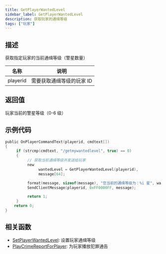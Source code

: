 ```yaml
---
title: GetPlayerWantedLevel
sidebar_label: GetPlayerWantedLevel
description: 获取玩家的通缉等级
tags: ["玩家"]
---
```


## 描述

获取指定玩家的当前通缉等级（警星数量）

| 名称     | 说明                      |
| -------- | ------------------------- |
| playerid | 需要获取通缉等级的玩家 ID |

## 返回值

玩家当前的警星等级（0-6 级）

## 示例代码

```c
public OnPlayerCommandText(playerid, cmdtext[])
{
     if (strcmp(cmdtext, "/getmywantedlevel", true) == 0)
     {
          // 获取当前通缉等级并发送给玩家
          new
               wantedLevel = GetPlayerWantedLevel(playerid),
               message[64];

          format(message, sizeof(message), "您当前的通缉等级为：%i 星", wantedLevel);
          SendClientMessage(playerid, 0xFF0000FF, message);

          return 1;
     }
    return 0;
}
```

## 相关函数

- [SetPlayerWantedLevel](SetPlayerWantedLevel): 设置玩家通缉等级
- [PlayCrimeReportForPlayer](PlayCrimeReportForPlayer): 为玩家播放犯罪通告
